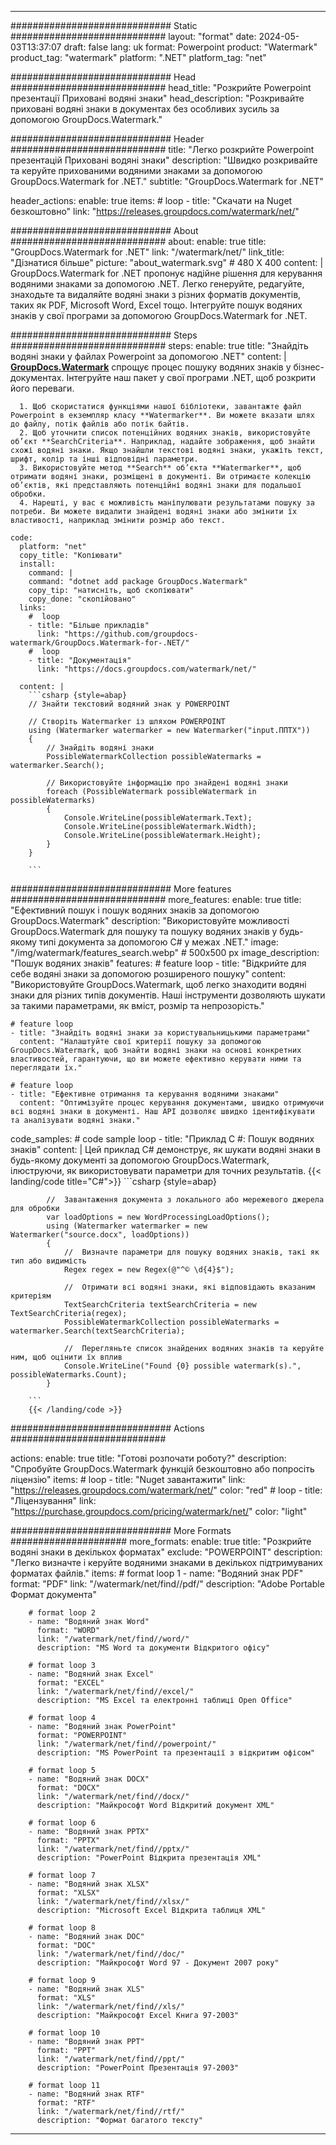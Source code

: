 
---
############################# Static ############################
layout: "format"
date:  2024-05-03T13:37:07
draft: false
lang: uk
format: Powerpoint
product: "Watermark"
product_tag: "watermark"
platform: ".NET"
platform_tag: "net"

############################# Head ############################
head_title: "Розкрийте Powerpoint презентації Приховані водяні знаки"
head_description: "Розкривайте приховані водяні знаки в документах без особливих зусиль за допомогою GroupDocs.Watermark."

############################# Header ############################
title: "Легко розкрийте Powerpoint презентацій Приховані водяні знаки" 
description: "Швидко розкривайте та керуйте прихованими водяними знаками за допомогою GroupDocs.Watermark for .NET."
subtitle: "GroupDocs.Watermark for .NET" 

header_actions:
  enable: true
  items:
    #  loop
    - title: "Скачати на Nuget безкоштовно"
      link: "https://releases.groupdocs.com/watermark/net/"
      
############################# About ############################
about:
    enable: true
    title: "GroupDocs.Watermark for .NET"
    link: "/watermark/net/"
    link_title: "Дізнатися більше"
    picture: "about_watermark.svg" # 480 X 400
    content: |
       GroupDocs.Watermark for .NET пропонує надійне рішення для керування водяними знаками за допомогою .NET. Легко генеруйте, редагуйте, знаходьте та видаляйте водяні знаки з різних форматів документів, таких як PDF, Microsoft Word, Excel тощо. Інтегруйте пошук водяних знаків у свої програми за допомогою GroupDocs.Watermark for .NET.

############################# Steps ############################
steps:
    enable: true
    title: "Знайдіть водяні знаки у файлах Powerpoint за допомогою .NET"
    content: |
      **[GroupDocs.Watermark](https://products.groupdocs.com/watermark/net/)** спрощує процес пошуку водяних знаків у бізнес-документах. Інтегруйте наш пакет у свої програми .NET, щоб розкрити його переваги.
      
      1. Щоб скористатися функціями нашої бібліотеки, завантажте файл Powerpoint в екземпляр класу **Watermarker**. Ви можете вказати шлях до файлу, потік файлів або потік байтів.
      2. Щоб уточнити список потенційних водяних знаків, використовуйте об’єкт **SearchCriteria**. Наприклад, надайте зображення, щоб знайти схожі водяні знаки. Якщо знайшли текстові водяні знаки, укажіть текст, шрифт, колір та інші відповідні параметри.
      3. Використовуйте метод **Search** об’єкта **Watermarker**, щоб отримати водяні знаки, розміщені в документі. Ви отримаєте колекцію об’єктів, які представляють потенційні водяні знаки для подальшої обробки.
      4. Нарешті, у вас є можливість маніпулювати результатами пошуку за потреби. Ви можете видалити знайдені водяні знаки або змінити їх властивості, наприклад змінити розмір або текст.
   
    code:
      platform: "net"
      copy_title: "Копіювати"
      install:
        command: |
        command: "dotnet add package GroupDocs.Watermark"
        copy_tip: "натисніть, щоб скопіювати"
        copy_done: "скопійовано"
      links:
        #  loop
        - title: "Більше прикладів"
          link: "https://github.com/groupdocs-watermark/GroupDocs.Watermark-for-.NET/"
        #  loop
        - title: "Документація"
          link: "https://docs.groupdocs.com/watermark/net/"
          
      content: |
        ```csharp {style=abap}
        // Знайти текстовий водяний знак у POWERPOINT

        // Створіть Watermarker із шляхом POWERPOINT
        using (Watermarker watermarker = new Watermarker("input.ППТХ"))
        {
            // Знайдіть водяні знаки
            PossibleWatermarkCollection possibleWatermarks = watermarker.Search();

            // Використовуйте інформацію про знайдені водяні знаки
            foreach (PossibleWatermark possibleWatermark in possibleWatermarks)
            {
                Console.WriteLine(possibleWatermark.Text);
                Console.WriteLine(possibleWatermark.Width);
                Console.WriteLine(possibleWatermark.Height);
            }
        }
        
        ```            

############################# More features ############################
more_features:
  enable: true
  title: "Ефективний пошук і пошук водяних знаків за допомогою GroupDocs.Watermark"
  description: "Використовуйте можливості GroupDocs.Watermark для пошуку та пошуку водяних знаків у будь-якому типі документа за допомогою C# у межах .NET."
  image: "/img/watermark/features_search.webp" # 500x500 px
  image_description: "Пошук водяних знаків"
  features:
    # feature loop
    - title: "Відкрийте для себе водяні знаки за допомогою розширеного пошуку"
      content: "Використовуйте GroupDocs.Watermark, щоб легко знаходити водяні знаки для різних типів документів. Наші інструменти дозволяють шукати за такими параметрами, як вміст, розмір та непрозорість."

    # feature loop
    - title: "Знайдіть водяні знаки за користувальницькими параметрами"
      content: "Налаштуйте свої критерії пошуку за допомогою GroupDocs.Watermark, щоб знайти водяні знаки на основі конкретних властивостей, гарантуючи, що ви можете ефективно керувати ними та переглядати їх."

    # feature loop
    - title: "Ефективне отримання та керування водяними знаками"
      content: "Оптимізуйте процес керування документами, швидко отримуючи всі водяні знаки в документі. Наш API дозволяє швидко ідентифікувати та аналізувати водяні знаки."
      
  code_samples:
    # code sample loop
    - title: "Приклад C #: Пошук водяних знаків"
      content: |
        Цей приклад C# демонструє, як шукати водяні знаки в будь-якому документі за допомогою GroupDocs.Watermark, ілюструючи, як використовувати параметри для точних результатів.
        {{< landing/code title="C#">}}
        ```csharp {style=abap}
        
            //  Завантаження документа з локального або мережевого джерела для обробки
            var loadOptions = new WordProcessingLoadOptions();
            using (Watermarker watermarker = new Watermarker("source.docx", loadOptions))
            {
                //  Визначте параметри для пошуку водяних знаків, такі як тип або видимість
                Regex regex = new Regex(@"^© \d{4}$");

                //  Отримати всі водяні знаки, які відповідають вказаним критеріям
                TextSearchCriteria textSearchCriteria = new TextSearchCriteria(regex);
                PossibleWatermarkCollection possibleWatermarks = watermarker.Search(textSearchCriteria);

                //  Перегляньте список знайдених водяних знаків та керуйте ним, щоб оцінити їх вплив
                Console.WriteLine("Found {0} possible watermark(s).", possibleWatermarks.Count);
            }

        ```
        {{< /landing/code >}}


############################# Actions ############################

actions:
  enable: true
  title: "Готові розпочати роботу?"
  description: "Спробуйте GroupDocs.Watermark функцій безкоштовно або попросіть ліцензію"
  items:
    #  loop
    - title: "Nuget завантажити"
      link: "https://releases.groupdocs.com/watermark/net/"
      color: "red"
        #  loop
    - title: "Ліцензування"
      link: "https://purchase.groupdocs.com/pricing/watermark/net/"
      color: "light"


############################# More Formats #####################
more_formats:
    enable: true
    title: "Розкрийте водяні знаки в декількох форматах"
    exclude: "POWERPOINT"
    description: "Легко визначте і керуйте водяними знаками в декількох підтримуваних форматах файлів."
    items: 
        # format loop 1
        - name: "Водяний знак PDF"
          format: "PDF"
          link: "/watermark/net/find//pdf/"
          description: "Adobe Portable Формат документа"

        # format loop 2
        - name: "Водяний знак Word"
          format: "WORD"
          link: "/watermark/net/find//word/"
          description: "MS Word та документи Відкритого офісу"
          
        # format loop 3
        - name: "Водяний знак Excel"
          format: "EXCEL"
          link: "/watermark/net/find//excel/"
          description: "MS Excel та електронні таблиці Open Office"

        # format loop 4
        - name: "Водяний знак PowerPoint"
          format: "POWERPOINT"
          link: "/watermark/net/find//powerpoint/"
          description: "MS PowerPoint та презентації з відкритим офісом"

        # format loop 5
        - name: "Водяний знак DOCX"
          format: "DOCX"
          link: "/watermark/net/find//docx/"
          description: "Майкрософт Word Відкритий документ XML"
          
        # format loop 6
        - name: "Водяний знак PPTX"
          format: "PPTX"
          link: "/watermark/net/find//pptx/"
          description: "PowerPoint Відкрита презентація XML"
          
        # format loop 7
        - name: "Водяний знак XLSX"
          format: "XLSX"
          link: "/watermark/net/find//xlsx/"
          description: "Microsoft Excel Відкрита таблиця XML"

        # format loop 8
        - name: "Водяний знак DOC"
          format: "DOC"
          link: "/watermark/net/find//doc/"
          description: "Майкрософт Word 97 - Документ 2007 року"

        # format loop 9
        - name: "Водяний знак XLS"
          format: "XLS"
          link: "/watermark/net/find//xls/"
          description: "Майкрософт Excel Книга 97-2003"

        # format loop 10
        - name: "Водяний знак PPT"
          format: "PPT"
          link: "/watermark/net/find//ppt/"
          description: "PowerPoint Презентація 97-2003"

        # format loop 11
        - name: "Водяний знак RTF"
          format: "RTF"
          link: "/watermark/net/find//rtf/"
          description: "Формат багатого тексту"

---